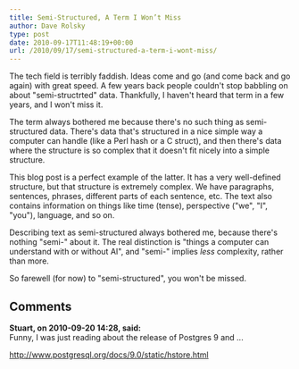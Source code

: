 ```yaml
---
title: Semi-Structured, A Term I Won’t Miss
author: Dave Rolsky
type: post
date: 2010-09-17T11:48:19+00:00
url: /2010/09/17/semi-structured-a-term-i-wont-miss/
---
```

The tech field is terribly faddish. Ideas come and go (and come back and go again) with great speed. A few years back people couldn't stop babbling on about "semi-structrted" data. Thankfully, I haven't heard that term in a few years, and I won't miss it.

The term always bothered me because there's no such thing as semi-structured data. There's data that's structured in a nice simple way a computer can handle (like a Perl hash or a C struct), and then there's data where the structure is so complex that it doesn't fit nicely into a simple structure.

This blog post is a perfect example of the latter. It has a very well-defined structure, but that structure is extremely complex. We have paragraphs, sentences, phrases, different parts of each sentence, etc. The text also contains information on things like time (tense), perspective ("we", "I", "you"), language, and so on.

Describing text as semi-structured always bothered me, because there's nothing "semi-" about it. The real distinction is "things a computer can understand with or without AI", and "semi-" implies _less_ complexity, rather than more.

So farewell (for now) to "semi-structured", you won't be missed.

## Comments

**Stuart, on 2010-09-20 14:28, said:**  
Funny, I was just reading about the release of Postgres 9 and ...

<a href="http://www.postgresql.org/docs/9.0/static/hstore.html" rel="nofollow ugc">http://www.postgresql.org/docs/9.0/static/hstore.html</a>